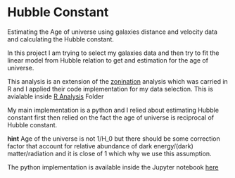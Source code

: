 # Hubble Constant
Estimating the Age of universe using galaxies distance and velocity data and calculating the Hubble constant. 

In this project I am trying to select my galaxies data and then try to fit the linear model from Hubble relation to get and estimation for the age of universe. 

This analysis is an extension of the [zonination](https://github.com/zonination/galaxies) analysis which was carried in R and I applied their code implementation for my data selection. This is avialable inside [R Analysis](https://github.com/MohamedElashri/Hubble/tree/main/R%20Analysis) Folder

My main implementation is a python and I relied about estimating Hubble constant first then relied on the fact the age of universe is reciprocal of Hubble constant. 

**hint**  Age of the universe is not 1/H_0 but there should be some correction factor that account for relative abundance of dark energy/(dark) matter/radiation and it is close of 1 which why we use this assumption. 


The python implementation is available inside the Jupyter notebook [here](https://github.com/MohamedElashri/Hubble/blob/main/Age_of_the_Universie_.ipynb)
